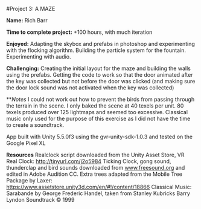 #Project 3: A MAZE

**Name:** Rich Barr

**Time to complete project:** +100 hours, with much iteration

**Enjoyed:** Adapting the skybox and prefabs in photoshop and experimenting with the flocking algorithm. Building the particle system for the fountain. Experimenting with audio.

**Challenging:** 
Creating the initial layout for the maze and building the walls using the prefabs. Getting the code to work so that the door animated after the key was collected but not before the door was clicked (and making sure the door lock sound was not activated when the key was collected)

***Notes*
I could not work out how to prevent the birds from passing through the terrain in the scene.
I only baked the scene at 40 texels per unit. 80 texels produced over 125 lightmaps and seemed too excessive.
Classical music only used for the purpose of this exercise as I did not have the time to create a soundtrack.

App built with Unity 5.5.0f3 using the gvr-unity-sdk-1.0.3 and tested on the Google Pixel XL

**Resources**
Realclock script downloaded from the Unity Asset Store, VR Real Clock: http://tinyurl.com/j2o5984
Ticking Clock, gong sound, thunderclap and bird sounds downloaded from www.freesound.org and edited in Adobe Audition CC.
Extra trees adapted from the Mobile Tree Package by Laxer: https://www.assetstore.unity3d.com/en/#!/content/18866
Classical Music: Sarabande by George Frederic Handel, taken from Stanley Kubricks Barry Lyndon Soundtrack © 1999


